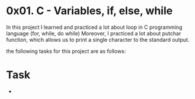 # 0x01. C - Variables, if, else, while

In this project I learned and practiced a lot about loop in C programming language (for, while, do while)
Moreover, I practiced a lot about putchar function, which allows us to print a single character to the standard output.

the following tasks for this project are as follows:

# Task

- 
